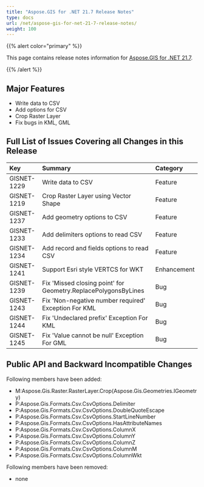 ```yaml
---
title: "Aspose.GIS for .NET 21.7 Release Notes"
type: docs
url: /net/aspose-gis-for-net-21-7-release-notes/
weight: 100
---
```


{{% alert color="primary" %}} 

This page contains release notes information for [Aspose.GIS for .NET 21.7](https://www.nuget.org/packages/Aspose.GIS/21.7.0).

{{% /alert %}} 
## **Major Features**
- Write data to CSV
- Add options for CSV
- Crop Raster Layer
- Fix bugs in KML, GML
## **Full List of Issues Covering all Changes in this Release**

|**Key**|**Summary**|**Category**|
| :- | :- | :- |
|GISNET-1229|Write data to CSV|Feature|
|GISNET-1219|Crop Raster Layer using Vector Shape|Feature|
|GISNET-1237|Add geometry options to CSV|Feature|
|GISNET-1233|Add delimiters options to read CSV|Feature|
|GISNET-1234|Add record and fields options to read CSV|Feature|
|GISNET-1241|Support Esri style VERTCS for WKT|Enhancement|
|GISNET-1239|Fix 'Missed closing point' for Geometry.ReplacePolygonsByLines|Bug|
|GISNET-1243|Fix 'Non-negative number required' Exception For KML|Bug|
|GISNET-1244|Fix 'Undeclared prefix' Exception For KML|Bug|
|GISNET-1245|Fix 'Value cannot be null' Exception For GML|Bug|

## **Public API and Backward Incompatible Changes**
Following members have been added:

- M:Aspose.Gis.Raster.RasterLayer.Crop(Aspose.Gis.Geometries.IGeometry)
- P:Aspose.Gis.Formats.Csv.CsvOptions.Delimiter
- P:Aspose.Gis.Formats.Csv.CsvOptions.DoubleQuoteEscape
- P:Aspose.Gis.Formats.Csv.CsvOptions.StartLineNumber
- P:Aspose.Gis.Formats.Csv.CsvOptions.HasAttributeNames
- P:Aspose.Gis.Formats.Csv.CsvOptions.ColumnX
- P:Aspose.Gis.Formats.Csv.CsvOptions.ColumnY
- P:Aspose.Gis.Formats.Csv.CsvOptions.ColumnZ
- P:Aspose.Gis.Formats.Csv.CsvOptions.ColumnM
- P:Aspose.Gis.Formats.Csv.CsvOptions.ColumnWkt

Following members have been removed:
- none